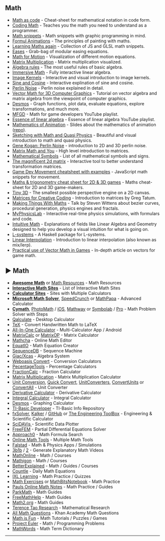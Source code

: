 ## Math

-   [Math as code](https://github.com/Jam3/math-as-code) - Cheat-sheet for mathematical notation in code form.
-   [Coding Math](https://www.youtube.com/user/codingmath) - Teaches you the math you need to understand as a programmer.
-   [Math snippets](https://github.com/terkelg/math) - Math snippets with graphic programming in mind.
-   [Formul Animations](https://www.youtube.com/watch?v=0ifChJ0nJfM) - The principles of painting with maths.
-   [Learning Maths again](https://github.com/silviopaganini/maths) - Collection of JS and GLSL math snippets.
-   [Eases](https://github.com/mattdesl/eases) - Grab-bag of modular easing equations.
-   [Math for Motion](https://soulwire.co.uk/math-for-motion/) - Visualization of different motion equations.
-   [Matrix Multiplication](http://matrixmultiplication.xyz/) - Matrix multiplication visualized.
-   [Algebra rules](http://algebrarules.com/) - The most useful rules of basic algebra.
-   [Immersive Math](http://immersivemath.com/ila/index.html) - Fully interactive linear algebra.
-   [Image Kernels](http://setosa.io/ev/image-kernels/) - Interactive and visual introduction to image kernels.
-   [Sine and Cosine](http://setosa.io/ev/sine-and-cosine/) - Interactive explination of sine and cosine.
-   [Perlin Noise](https://eev.ee/blog/2016/05/29/perlin-noise/) - Perlin noise explained in detail.
-   [Vector Math for 3D Computer Graphics](http://programmedlessons.org/VectorLessons/) - Tutorial on vector algebra and matrix algebra from the viewpoint of computer graphics.
-   [Desmos](https://www.desmos.com/) - Graph functions, plot data, evaluate equations, explore transformations, and much more.
-   [MFGD](https://www.youtube.com/playlist?list=PLW3Zl3wyJwWNQjMz941uyOIq3Nw6bcDYC) - Math for game developers YouTube playlist.
-   [Essence of linear algebra](https://www.youtube.com/playlist?list=PLZHQObOWTQDPD3MizzM2xVFitgF8hE_ab) - Essence of linear algebra YouTube playlist.
-   [Mathematics of Animation](https://winkervsbecks.github.io/mathematics-of-animation/#/) - Slides about the mathematics of animation ([repo](https://github.com/winkerVSbecks/mathematics-of-animation)).
-   [Sketching with Math and Quasi Physics](https://kynd.github.io/p5sketches/index.html) - Beautiful and visual introduction to math and quasi physics.
-   [Gene Kogan: Perlin Noise](http://genekogan.com/code/p5js-perlin-noise/) - introduction to 2D and 3D perlin noise.
-   [Matrix Math and You](https://medium.com/@Zadvorsky/into-vertex-shaders-addendum-1-matrix-math-and-you-565a51094472) - High level introduction to matrices.
-   [Mathematical Symbols](http://www.rapidtables.com/math/symbols/Basic_Math_Symbols.htm) - List of all mathematical symbols and signs.
-   [The magnificent 2d matrix](http://ncase.me/matrix/) - Interactive tool to better understand transformation matrices.
-   [Game Dev Movement cheatsheet with examples](http://www.somethinghitme.com/2013/11/13/snippets-i-always-forget-movement/) - JavaScript math snippets for movement.
-   [Maths & trigonometry cheat sheet for 2D & 3D games](https://gist.github.com/xem/99930986c5333125a13b0ea50600391f) - Maths cheat-sheet for 2D and 3D game-makers.
-   [Tiny 3D](https://cantelope.org/tiny_3D/) - The smallest possible perspective engine on a 2D canvas.
-   [Matrices for Creative Coding](https://www.youtube.com/watch?v=4k9wTfxfkJU&list=PLxaZqnd-OQM7k2Gp3xu02VzExGKMKgqY2) - Introduction to matrices by Greg Tatum.
-   [Making Things With Maths](https://acko.net/tv/wdcode/) - Talk by Steven Wittens about bezier curves, procedural generation, physics engines and fractals.
-   [MyPhysicsLab](https://www.myphysicslab.com/) - Interactive real-time physics simulations, with formulars and code.
-   [Intuitive Math](https://intuitive-math.club/) - Explanations of fields like Linear Algebra and Geometry designed to help you develop a visual intuition for what is going on.
-   [L-systems](https://github.com/arendsee/lsystems) - A Haskell package for L-systems.
-   [Linear Interpolation](https://mattdesl.svbtle.com/linear-interpolation) - Introduction to linear interpolation (also known as mix/lerp).
-   [Practical use of Vector Math in Games](https://www.gamedev.net/articles/programming/math-and-physics/practical-use-of-vector-math-in-games-r2968/) - In-depth article on vectors for game math.

## ► Math

* **[Awesome Math](https://github.com/rossant/awesome-math)** or [Math Resources](https://docs.google.com/document/d/1rtokzhpvkUPnymudl_ZVmfAA7H33VIyLQUpujNGwrTo/) - Math Resources
* **[Interactive Math Sites](https://www.reddit.com/r/FREEMEDIAHECKYEAH/wiki/storage#wiki_interactive_math_sites)** - List of Interactive Math Sites
* **[Calculator Sites](https://www.reddit.com/r/FREEMEDIAHECKYEAH/wiki/storage#wiki_calculator_sites)** - Sites with Multiple Calculators 
* **[Microsoft Math Solver](https://math.microsoft.com/)**, [SpeedCrunch](https://speedcrunch.org/) or [MathPapa](https://www.mathpapa.com/algebra-calculator.html) - Advanced Calculator
* **[Cymath](https://www.cymath.com/)**, [PhotoMath](https://www.reddit.com/r/FREEMEDIAHECKYEAH/wiki/base64#wiki_photomath) / [iOS](https://apps.apple.com/us/app/photomath/id919087726), [Mathway](https://www.mathway.com/) or [Symbolab](https://www.symbolab.com/) / [Pro](https://www.reddit.com/r/FREEMEDIAHECKYEAH/wiki/base64#wiki_symbolab_pro) - Math Problem Solver with Steps
* [Qalculate](https://qalculate.github.io/) - Desktop Calculator
* [TeX](https://www.microsoft.com/en-us/p/flowtex-preview-beta/9nt79075t86l) - Convert Handwritten Math to LaTeX
* [All-In-One Calculator](https://play.google.com/store/apps/details?id=all.in.one.calculator) - Multi-Calculator App / Android
* [MatrixCalc](https://matrixcalc.org/en/) or [MatrixOP](https://simplx.dev/matrixop/) - Matrix Calculator
* [Mathcha](https://www.mathcha.io/) - Online Math Editor
* [EquatIO](https://chrome.google.com/webstore/detail/equatio-math-made-digital/hjngolefdpdnooamgdldlkjgmdcmcjnc) - Math Equation Creator
* [SequenceDB](http://sequencedb.net/) - Sequence Machine
* [Giac/Xcas](http://www-fourier.ujf-grenoble.fr/~parisse/giac.html) - Algebra System
* [Weboasis Convert](https://weboasis.app/convert/) - Conversion Calculators
* [PecentageTools](https://percentagetools.com/) - Percentage Calculators
* [FractionCalc](https://fractionscalc.com/) - Fraction Calculator
* [Matrix Multiplication](http://matrixmultiplication.xyz/) - Matrix Multiplication Calculator
* [Unit Conversion](https://conversao.net/eng/), [Quick Convert](https://www.microsoft.com/p/app/9wzdncrdm7gt), [UnitConverters](https://www.unitconverters.net/), [ConvertUnits](https://www.convertunits.com/) or [ConvertAll](https://convertall.bellz.org/) - Unit Converter
* [Derivative Calculator](https://www.derivative-calculator.net/) - Derivative Calculator
* [Integral Calculator](https://www.integral-calculator.com/) - Integral Calculator
* [Desmos](https://www.desmos.com/) - Graphing Calculator
* [TI-Basic Developer](http://tibasicdev.wikidot.com/) - TI-Basic Info Repository
* [fxSolver](https://www.fxsolver.com/), [Kalker](https://kalker.xyz/) / [GitHub](https://github.com/PaddiM8/kalker) or [The Engineering ToolBox](https://www.engineeringtoolbox.com/) - Engineering & Scientific Calculator
* [SciDAVis ](https://sourceforge.net/projects/scidavis/) - Scientific Data Plotter
* [FreeFEM](https://freefem.org/) - Partial Differential Equations Solver
* [Approach0](https://approach0.xyz/search/) - Math Formula Search
* [Online Math Tools](https://onlinemathtools.com/) - Multiple Math Tools
* [Falstad](http://www.falstad.com/) - Math & Physics Apps / Simulations
* [3b1b](https://github.com/3b1b/videos) / [2](https://github.com/3b1b/manim) - Generate Explanatory Math Videos 
* [MathOnline](http://mathonline.wikidot.com/) - Math / Courses
* [Mathigon](https://mathigon.org/) - Math / Courses
* [BetterExplained](https://betterexplained.com/) - Math / Guides / Courses
* [Countle](https://www.countle.org/) - Daily Math Equations
* [IXL Learning](https://au.ixl.com/math/) - Math Practice / Quizzes
* [Math Exercises](http://www.math-exercises.com/) or [MathBitsNotebook](http://mathbitsnotebook.com/) - Math Practice
* [Pauls Online Math Notes](https://tutorial.math.lamar.edu/) - Math Practice / Guides
* [ParkMath](https://parkmath.github.io/) - Math Guides
* [FreeMathHelp](https://freemathhelp.com/) - Math Guides
* [Math2.org](http://math2.org/) - Math Guides
* [Terence Tao Research](https://terrytao.wordpress.com/) - Mathematical Research
* [All Math Questions](https://www.docdroid.net/YupQ6Pp/khan-academy-all-math-questions-pdf) - Khan Academy Math Questions
* [Math is Fun](https://www.mathsisfun.com/) - Math Tutorials / Puzzles / Games
* [Project Euler](https://projecteuler.net/) - Math / Programming Problems
* [MathWords](http://www.mathwords.com/) - Math Term Dictionary

***